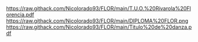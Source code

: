 https://raw.githack.com/Nicolorado93/FLOR/main/T.U.O.%20Rivarola%20Florencia.pdf
https://raw.githack.com/Nicolorado93/FLOR/main/DIPLOMA%20FLOR.png
https://raw.githack.com/Nicolorado93/FLOR/main/Titulo%20de%20danza.pdf
